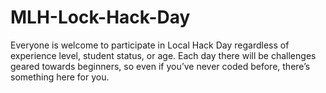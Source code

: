 # MLH-Lock-Hack-Day
Everyone is welcome to participate in Local Hack Day regardless of experience level, student status, or age. Each day there will be challenges geared towards beginners, so even if you’ve never coded before, there’s something here for you.
